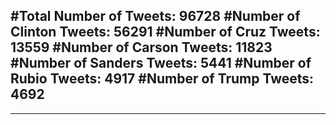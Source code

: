 #Total Number of Tweets: 96728 
#Number of Clinton Tweets: 56291
#Number of Cruz Tweets: 13559
#Number of Carson Tweets: 11823
#Number of Sanders Tweets: 5441
#Number of Rubio Tweets: 4917
#Number of Trump Tweets: 4692
---
---
